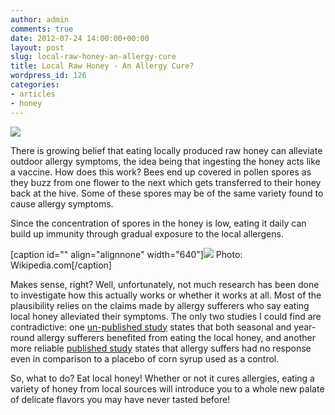 ```yaml
---
author: admin
comments: true
date: 2012-07-24 14:00:00+00:00
layout: post
slug: local-raw-honey-an-allergy-cure
title: Local Raw Honey - An Allergy Cure?
wordpress_id: 126
categories:
- articles
- honey
---
```


![](http://corinaoffthemat.com/wp-content/uploads/2012/09/farmers_market_honey.jpg)

There is growing belief that eating locally produced raw honey can alleviate outdoor allergy symptoms, the idea being that ingesting the honey acts like a vaccine. How does this work? Bees end up covered in pollen spores as they buzz from one flower to the next which gets transferred to their honey back at the hive. Some of these spores may be of the same variety found to cause allergy symptoms.
<!-- more -->
Since the concentration of spores in the honey is low, eating it daily can build up immunity through gradual exposure to the local allergens.

[caption id="" align="alignnone" width="640"][![](http://upload.wikimedia.org/wikipedia/commons/f/f7/Honey_comb.jpg)](http://upload.wikimedia.org/wikipedia/commons/f/f7/Honey_comb.jpg) Photo: Wikipedia.com[/caption]

Makes sense, right? Well, unfortunately, not much research has been done to investigate how this actually works or whether it works at all. Most of the plausibility relies on the claims made by allergy sufferers who say eating local honey alleviated their symptoms. The only two studies I could find are contradictive: one [un-published study](http://health.howstuffworks.com/diseases-conditions/allergies/allergy-treatments/local-honey-for-allergies2.htm) states that both seasonal and year-round allergy sufferers benefited from eating the local honey, and another more reliable [published study](http://www.nytimes.com/2011/05/10/health/10really.html) states that allergy suffers had no response even in comparison to a placebo of corn syrup used as a control.

So, what to do? Eat local honey! Whether or not it cures allergies, eating a variety of honey from local sources will introduce you to a whole new palate of delicate flavors you may have never tasted before!
